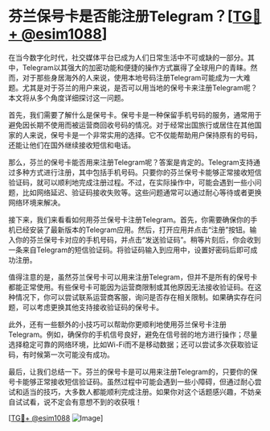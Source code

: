 # 芬兰保号卡是否能注册Telegram？[[TG💪+ @esim1088](https://t.me/s/esim1088)]

在当今数字化时代，社交媒体平台已成为人们日常生活中不可或缺的一部分。其中，Telegram以其强大的加密功能和便捷的操作方式赢得了全球用户的青睐。然而，对于那些身居海外的人来说，使用本地号码注册Telegram可能成为一大难题。尤其是对于芬兰的用户来说，是否可以用当地的保号卡来注册Telegram呢？本文将从多个角度详细探讨这一问题。

首先，我们需要了解什么是保号卡。保号卡是一种保留手机号码的服务，通常用于避免因长期不使用而被运营商回收号码的情况。对于经常出国旅行或居住在其他国家的人来说，保号卡是一个非常实用的选择。它不仅能帮助用户保持原有的号码，还能让他们在国外继续接收短信和电话。

那么，芬兰的保号卡能否用来注册Telegram呢？答案是肯定的。Telegram支持通过多种方式进行注册，其中包括手机号码。只要你的芬兰保号卡能够正常接收短信验证码，就可以顺利地完成注册过程。不过，在实际操作中，可能会遇到一些小问题，比如网络延迟、验证码接收失败等。这些问题通常可以通过耐心等待或者更换网络环境来解决。

接下来，我们来看看如何用芬兰保号卡注册Telegram。首先，你需要确保你的手机已经安装了最新版本的Telegram应用。然后，打开应用并点击“注册”按钮。输入你的芬兰保号卡对应的手机号码，并点击“发送验证码”。稍等片刻后，你会收到一条来自Telegram的短信验证码。将验证码输入到应用中，设置好密码后即可成功注册。

值得注意的是，虽然芬兰保号卡可以用来注册Telegram，但并不是所有的保号卡都能正常使用。有些保号卡可能因为运营商限制或其他原因无法接收验证码。在这种情况下，你可以尝试联系运营商客服，询问是否存在相关限制。如果确实存在问题，可以考虑更换其他支持接收验证码的保号卡。

此外，还有一些额外的小技巧可以帮助你更顺利地使用芬兰保号卡注册Telegram。例如，确保你的手机信号良好，避免在信号弱的地方进行操作；尽量选择稳定可靠的网络环境，比如Wi-Fi而不是移动数据；还可以尝试多次获取验证码，有时候第一次可能没有成功。

最后，让我们总结一下。芬兰的保号卡是可以用来注册Telegram的，只要你的保号卡能够正常接收短信验证码。虽然过程中可能会遇到一些小障碍，但通过耐心尝试和适当的技巧，大多数人都能顺利完成注册。如果你对这个话题感兴趣，不妨亲自试试看，说不定会有意想不到的收获哦！

[[TG💪+ @esim1088](https://t.me/s/esim1088) ![Image](https://i.postimg.cc/4NQfJmqS/Snipaste-2025-05-13-00-14-12.png)]
